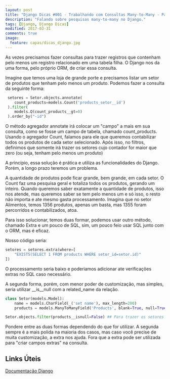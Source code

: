 ```yaml
---
layout: post
title: "Django Dicas #001 - Trabalhando com Consultas Many-to-Many - Parte 1"
description: "Falando sobre pesquisas many-to-many no Django."
tags: [Django, Django Dicas]
modified: 2017-03-31
comments: true
image:
  feature: capas/dicas_django.jpg
---
```



As vezes precisamos fazer consultas para trazer registros que contenham pelo menos um registro relacionado em uma tabela filha.
O Django nos da uma forma, pelo próprio ORM, de criar essa consulta. 

Imagine que temos uma loja de grande porte e precisamos listar um setor de produtos que tenham pelo menos um produto. Podemos fazer a consulta da seguinte forma:

```python
 setores = Setor.objects.annotate(             
    count_products=models.Count('products_setor__id')        
 ).filter(             
    models.Q(count_products__gt=0)         
 ).order_by("-id")
```

O método agregador annotate irá colocar um "campo" a mais em sua consulta, como se fosse um campo de tabela, chamado count_products. 
Usando o agregador Count, falamos para ele que queremos contabilizar todos os produtos de cada setor selecionado.
Após isso, no filtros, definimos que somente irá trazer os setores cujo contador for maior que zero (ou seja, tenham pelo menos um produto)

A princípio, essa solução é prática e utiliza as funcionalidades do Django. Porém, a longo prazo teremos um problema. 

A quantidade de produtos pode ficar grande, bem grande, em cada setor. O Count faz uma pesquisa geral e totaliza todos os produtos, gerando um inteiro. Quando queremos saber exatamente a quantidade de produtos, isso nos atende, mas queremos saber se tem pelo menos um e só isso, o resto não importa e ate mesmo gasta processamento.
Imagina que no setor Alimentos, temos 1356 produtos, apenas um basta, mas 1355 foram percorridos e contabilizados, atoa.

Para isso solucionar, temos duas formar, podemos usar outro método, chamado Extra e um pouco de SQL, sim, um pouco feio usar SQL junto com o ORM, mas é eficaz.

Nosso código seria:

```python
setores = setores.extra(where=[
    "EXISTS(SELECT 1 FROM products WHERE setor_id=setor.id)"
])
```

O processamento seria baixo e poderiamos adicionar ate verificações extras no SQL caso necessário.


A segunda forma, porém, com menor poder de customização, mas simples, seria utilizar __is__null com a related_name da relação.

```python
class Setor(models.Model):
    name = models.CharField(_('set name'), max_length=200)
    products = models.ManyToManyField('Products', blank=True, null=True)

Setor.objects.filter(products__isnull=False) ## Para trazer os setores que tem produtos
```

Pondere entre as duas formas dependendo do que for utilizar. 
A segunda sempre é a mais polida na maioria dos casos, mas caso você precise de muita customização, a extra nos ajuda. 
Fora que a extra pode ser utilizada para "criar campos extras" na consulta.


## Links Úteis

<div markdown="0">
<a href="https://docs.djangoproject.com/en/1.10/ref/models/querysets/#extra" class="btn btn-success">Documentação Django</a>
</div>
